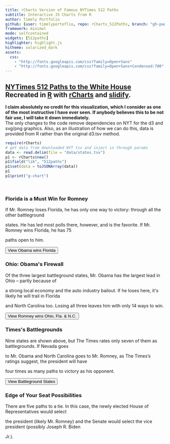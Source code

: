 ```yaml
---
title: rCharts Version of Famous NYTimes 512 Paths
subtitle: Interactive JS Charts from R
author: Timely Portfolio
github: {user: timelyportoflio, repo: rCharts_512Paths, branch: "gh-pages"}
framework: minimal
mode: selfcontained
widgets: [512paths]
highlighter: highlight.js
hitheme: solarized_dark
assets:
  css: 
    - "http://fonts.googleapis.com/css?family=Open+Sans"
    - "http://fonts.googleapis.com/css?family=Open+Sans+Condensed:700"
---
```





## [NYTimes 512 Paths to the White House](http://www.nytimes.com/interactive/2012/11/02/us/politics/paths-to-the-white-house.html?_r=1&) Recreated in [R](http://r-project.org) with [rCharts](http://ramnathv.github.io/rCharts) and [slidify](http://ramnathv.github.io/slidify). 

**I claim absolutely no credit for this visualization, which I consider as one of the most instructive I have ever seen.  If anybody believes this to be not fair use, I will take it down immediately.**    
The only changes to the code remove dependencies on NYT for the d3 and svg/png graphics.  Also, as an illustration of how we can do this, data is provided from R rather than the original d3.tsv method.


```r
require(rCharts)
# get data from downloaded NYT tsv and inject in through params
data <- read.delim(file = "data/states.tsv")
p1 <- rCharts$new()
p1$field("lib", "512paths")
p1$set(data = toJSONArray(data))
p1
p1$print("g-chart")
```

<div id='g-chart' class='rChart nvd3Plot 512paths'></div>
﻿<div class="g-controls"></div>
<div class="g-chart">
</div>
<div class="g-scenario-group">
  <div class="g-scenario g-scenario-1">
    <h3>Florida is a Must Win for Romney</h3>
    <p>If Mr. Romney loses Florida, he has only one way to victory: through all the other battleground 

states. He has led most polls there, however, and is the favorite. If Mr. Romney wins Florida, he has 75 

paths open to him.</p>
    <button class="g-button" data-view="FL=dem">View Obama wins Florida</button>
  </div>
  <div class="g-scenario g-scenario-2">
    <h3>Ohio: Obama's Firewall</h3>
    <p>Of the three largest battleground states, Mr. Obama has the largest lead in Ohio – partly because of 

a strong local economy and the auto industry bailout. If he loses here, it's likely he will trail in Florida 

and North Carolina too. Losing all three leaves him with only 14 ways to win.</p>
    <button class="g-button" data-view="FL=rep&OH=rep&NC=rep">View Romney wins Ohio, Fla. & N.C.</button>
  </div>
  <div class="g-scenario g-scenario-3">
    <h3>Times's Battlegrounds</h3>
    <p>Nine states are shown above, but The Times rates only seven of them as battlegrounds. If Nevada goes 

to Mr. Obama and North Carolina goes to Mr. Romney, as The Times’s ratings suggest, the president will have 

four times as many paths to victory as his opponent.</p>
    <button class="g-button" data-view="NC=rep&NV=dem">View Battleground States</button>
  </div>
  <div class="g-scenario g-scenario-4">
    <h3>Edge of Your Seat Possibilities</h3>
    <p>There are five paths to a tie. In this case, the newly elected House of Representatives would select 

the president (likely Mr. Romney) and the Senate would select the vice president (possibly Joseph R. Biden 

Jr.).</p>
  </div>
</div>


<script>

(function() {

//get parameters from rCharts
var params = {
 "dom": "g-chart",
"width":    800,
"height":    400,
"data": "[\n {\n \"code\": \"AK\",\n\"dem\":  0.001,\n\"rep\":  0.999,\n\"fips\": 2,\n\"votes\": 3,\n\"abbreviation\": \"Alaska\",\n\"name\": \"Alaska\" \n},\n{\n \"code\": \"AL\",\n\"dem\":      0,\n\"rep\":      1,\n\"fips\": 1,\n\"votes\": 9,\n\"abbreviation\": \"Ala.\",\n\"name\": \"Alabama\" \n},\n{\n \"code\": \"AR\",\n\"dem\":      0,\n\"rep\":      1,\n\"fips\": 5,\n\"votes\": 6,\n\"abbreviation\": \"Ark.\",\n\"name\": \"Arkansas\" \n},\n{\n \"code\": \"AZ\",\n\"dem\":  0.033,\n\"rep\":  0.967,\n\"fips\": 4,\n\"votes\": 11,\n\"abbreviation\": \"Ariz.\",\n\"name\": \"Arizona\" \n},\n{\n \"code\": \"CA\",\n\"dem\":      1,\n\"rep\":      0,\n\"fips\": 6,\n\"votes\": 55,\n\"abbreviation\": \"Calif.\",\n\"name\": \"California\" \n},\n{\n \"code\": \"CO\",\n\"dem\":  0.646,\n\"rep\":  0.354,\n\"fips\": 8,\n\"votes\": 9,\n\"abbreviation\": \"Colo.\",\n\"name\": \"Colorado\" \n},\n{\n \"code\": \"CT\",\n\"dem\":  0.999,\n\"rep\":  0.001,\n\"fips\": 9,\n\"votes\": 7,\n\"abbreviation\": \"Conn.\",\n\"name\": \"Connecticut\" \n},\n{\n \"code\": \"DC\",\n\"dem\":      1,\n\"rep\":      0,\n\"fips\": 11,\n\"votes\": 3,\n\"abbreviation\": \"D.C.\",\n\"name\": \"District of Columbia\" \n},\n{\n \"code\": \"DE\",\n\"dem\":  0.999,\n\"rep\":  0.001,\n\"fips\": 10,\n\"votes\": 3,\n\"abbreviation\": \"Del.\",\n\"name\": \"Delaware\" \n},\n{\n \"code\": \"FL\",\n\"dem\":  0.449,\n\"rep\":  0.551,\n\"fips\": 12,\n\"votes\": 29,\n\"abbreviation\": \"Fla.\",\n\"name\": \"Florida\" \n},\n{\n \"code\": \"GA\",\n\"dem\":  0.003,\n\"rep\":  0.997,\n\"fips\": 13,\n\"votes\": 16,\n\"abbreviation\": \"Ga.\",\n\"name\": \"Georgia\" \n},\n{\n \"code\": \"HI\",\n\"dem\":      1,\n\"rep\":      0,\n\"fips\": 15,\n\"votes\": 4,\n\"abbreviation\": \"Hawaii\",\n\"name\": \"Hawaii\" \n},\n{\n \"code\": \"IA\",\n\"dem\":  0.788,\n\"rep\":  0.212,\n\"fips\": 19,\n\"votes\": 6,\n\"abbreviation\": \"Iowa\",\n\"name\": \"Iowa\" \n},\n{\n \"code\": \"ID\",\n\"dem\":      0,\n\"rep\":      1,\n\"fips\": 16,\n\"votes\": 4,\n\"abbreviation\": \"Idaho\",\n\"name\": \"Idaho\" \n},\n{\n \"code\": \"IL\",\n\"dem\":      1,\n\"rep\":      0,\n\"fips\": 17,\n\"votes\": 20,\n\"abbreviation\": \"Ill.\",\n\"name\": \"Illinois\" \n},\n{\n \"code\": \"IN\",\n\"dem\":  0.001,\n\"rep\":  0.999,\n\"fips\": 18,\n\"votes\": 11,\n\"abbreviation\": \"Ind.\",\n\"name\": \"Indiana\" \n},\n{\n \"code\": \"KS\",\n\"dem\":  0.001,\n\"rep\":  0.999,\n\"fips\": 20,\n\"votes\": 6,\n\"abbreviation\": \"Kan.\",\n\"name\": \"Kansas\" \n},\n{\n \"code\": \"KY\",\n\"dem\":      0,\n\"rep\":      1,\n\"fips\": 21,\n\"votes\": 8,\n\"abbreviation\": \"Ky.\",\n\"name\": \"Kentucky\" \n},\n{\n \"code\": \"LA\",\n\"dem\":      0,\n\"rep\":      1,\n\"fips\": 22,\n\"votes\": 8,\n\"abbreviation\": \"La.\",\n\"name\": \"Louisiana\" \n},\n{\n \"code\": \"MA\",\n\"dem\":      1,\n\"rep\":      0,\n\"fips\": 25,\n\"votes\": 11,\n\"abbreviation\": \"Mass.\",\n\"name\": \"Massachusetts\" \n},\n{\n \"code\": \"MD\",\n\"dem\":      1,\n\"rep\":      0,\n\"fips\": 24,\n\"votes\": 10,\n\"abbreviation\": \"Md.\",\n\"name\": \"Maryland\" \n},\n{\n \"code\": \"ME\",\n\"dem\":  0.998,\n\"rep\":  0.002,\n\"fips\": 23,\n\"votes\": 4,\n\"abbreviation\": \"Me.\",\n\"name\": \"Maine\" \n},\n{\n \"code\": \"MI\",\n\"dem\":  0.986,\n\"rep\":  0.014,\n\"fips\": 26,\n\"votes\": 16,\n\"abbreviation\": \"Mich.\",\n\"name\": \"Michigan\" \n},\n{\n \"code\": \"MN\",\n\"dem\":  0.985,\n\"rep\":  0.015,\n\"fips\": 27,\n\"votes\": 10,\n\"abbreviation\": \"Minn.\",\n\"name\": \"Minnesota\" \n},\n{\n \"code\": \"MO\",\n\"dem\":  0.005,\n\"rep\":  0.995,\n\"fips\": 29,\n\"votes\": 10,\n\"abbreviation\": \"Mo.\",\n\"name\": \"Missouri\" \n},\n{\n \"code\": \"MS\",\n\"dem\":      0,\n\"rep\":      1,\n\"fips\": 28,\n\"votes\": 6,\n\"abbreviation\": \"Miss.\",\n\"name\": \"Mississippi\" \n},\n{\n \"code\": \"MT\",\n\"dem\":  0.019,\n\"rep\":  0.981,\n\"fips\": 30,\n\"votes\": 3,\n\"abbreviation\": \"Mont.\",\n\"name\": \"Montana\" \n},\n{\n \"code\": \"NC\",\n\"dem\":  0.201,\n\"rep\":  0.799,\n\"fips\": 37,\n\"votes\": 15,\n\"abbreviation\": \"N.C.\",\n\"name\": \"North Carolina\" \n},\n{\n \"code\": \"ND\",\n\"dem\":      0,\n\"rep\":      1,\n\"fips\": 38,\n\"votes\": 3,\n\"abbreviation\": \"N.D.\",\n\"name\": \"North Dakota\" \n},\n{\n \"code\": \"NE\",\n\"dem\":      0,\n\"rep\":      1,\n\"fips\": 31,\n\"votes\": 5,\n\"abbreviation\": \"Neb.\",\n\"name\": \"Nebraska\" \n},\n{\n \"code\": \"NH\",\n\"dem\":  0.778,\n\"rep\":  0.222,\n\"fips\": 33,\n\"votes\": 4,\n\"abbreviation\": \"N.H.\",\n\"name\": \"New Hampshire\" \n},\n{\n \"code\": \"NJ\",\n\"dem\":  0.998,\n\"rep\":  0.002,\n\"fips\": 34,\n\"votes\": 14,\n\"abbreviation\": \"N.J.\",\n\"name\": \"New Jersey\" \n},\n{\n \"code\": \"NM\",\n\"dem\":  0.987,\n\"rep\":  0.013,\n\"fips\": 35,\n\"votes\": 5,\n\"abbreviation\": \"N.M.\",\n\"name\": \"New Mexico\" \n},\n{\n \"code\": \"NV\",\n\"dem\":  0.877,\n\"rep\":  0.123,\n\"fips\": 32,\n\"votes\": 6,\n\"abbreviation\": \"Nev.\",\n\"name\": \"Nevada\" \n},\n{\n \"code\": \"NY\",\n\"dem\":      1,\n\"rep\":      0,\n\"fips\": 36,\n\"votes\": 29,\n\"abbreviation\": \"N.Y.\",\n\"name\": \"New York\" \n},\n{\n \"code\": \"OH\",\n\"dem\":  0.805,\n\"rep\":  0.195,\n\"fips\": 39,\n\"votes\": 18,\n\"abbreviation\": \"Ohio\",\n\"name\": \"Ohio\" \n},\n{\n \"code\": \"OK\",\n\"dem\":      0,\n\"rep\":      1,\n\"fips\": 40,\n\"votes\": 7,\n\"abbreviation\": \"Okla.\",\n\"name\": \"Oklahoma\" \n},\n{\n \"code\": \"OR\",\n\"dem\":  0.982,\n\"rep\":  0.018,\n\"fips\": 41,\n\"votes\": 7,\n\"abbreviation\": \"Ore.\",\n\"name\": \"Oregon\" \n},\n{\n \"code\": \"PA\",\n\"dem\":  0.962,\n\"rep\":  0.038,\n\"fips\": 42,\n\"votes\": 20,\n\"abbreviation\": \"Pa.\",\n\"name\": \"Pennsylvania\" \n},\n{\n \"code\": \"RI\",\n\"dem\":      1,\n\"rep\":      0,\n\"fips\": 44,\n\"votes\": 4,\n\"abbreviation\": \"R.I.\",\n\"name\": \"Rhode Island\" \n},\n{\n \"code\": \"SC\",\n\"dem\":  0.005,\n\"rep\":  0.995,\n\"fips\": 45,\n\"votes\": 9,\n\"abbreviation\": \"S.C.\",\n\"name\": \"South Carolina\" \n},\n{\n \"code\": \"SD\",\n\"dem\":  0.001,\n\"rep\":  0.999,\n\"fips\": 46,\n\"votes\": 3,\n\"abbreviation\": \"S.D.\",\n\"name\": \"South Dakota\" \n},\n{\n \"code\": \"TN\",\n\"dem\":      0,\n\"rep\":      1,\n\"fips\": 47,\n\"votes\": 11,\n\"abbreviation\": \"Tenn.\",\n\"name\": \"Tennessee\" \n},\n{\n \"code\": \"TX\",\n\"dem\":      0,\n\"rep\":      1,\n\"fips\": 48,\n\"votes\": 38,\n\"abbreviation\": \"Tex.\",\n\"name\": \"Texas\" \n},\n{\n \"code\": \"UT\",\n\"dem\":      0,\n\"rep\":      1,\n\"fips\": 49,\n\"votes\": 6,\n\"abbreviation\": \"Utah\",\n\"name\": \"Utah\" \n},\n{\n \"code\": \"VA\",\n\"dem\":  0.664,\n\"rep\":  0.336,\n\"fips\": 51,\n\"votes\": 13,\n\"abbreviation\": \"Va.\",\n\"name\": \"Virginia\" \n},\n{\n \"code\": \"VT\",\n\"dem\":      1,\n\"rep\":      0,\n\"fips\": 50,\n\"votes\": 3,\n\"abbreviation\": \"Vt.\",\n\"name\": \"Vermont\" \n},\n{\n \"code\": \"WA\",\n\"dem\":  0.999,\n\"rep\":  0.001,\n\"fips\": 53,\n\"votes\": 12,\n\"abbreviation\": \"Wash.\",\n\"name\": \"Washington\" \n},\n{\n \"code\": \"WI\",\n\"dem\":  0.912,\n\"rep\":  0.088,\n\"fips\": 55,\n\"votes\": 10,\n\"abbreviation\": \"Wis.\",\n\"name\": \"Wisconsin\" \n},\n{\n \"code\": \"WV\",\n\"dem\":  0.001,\n\"rep\":  0.999,\n\"fips\": 54,\n\"votes\": 5,\n\"abbreviation\": \"W.Va.\",\n\"name\": \"West Virginia\" \n},\n{\n \"code\": \"WY\",\n\"dem\":      0,\n\"rep\":      1,\n\"fips\": 56,\n\"votes\": 3,\n\"abbreviation\": \"Wyo.\",\n\"name\": \"Wyoming\" \n} \n]",
"id": "g-chart" 
}
    
var margin = {top: 85, right: 10, bottom: 40, left: 60},
    width = 970 - margin.left - margin.right,
    height = 650 - margin.top - margin.bottom;

var numbers = ["no", "one", "two", "three", "four", "five", "six", "seven", "eight", "nine"],
    formatCandidate = {dem: "Obama", rep: "Romney"},
    formatNumber = function(d) { return numbers[d] || d; },
    formatPercent = d3.format(".2p");

var y = d3.scale.pow()
    .exponent(2 / 3)
    .domain([0, 9])
    .rangeRound([0, height]);

var w = d3.scale.linear()
    .domain([0, 1])
    .range([1, 32]);

var svg = d3.select(".g-chart").append("svg")
    .attr("width", width + margin.left + margin.right)
    .attr("height", height + margin.top + margin.bottom)
  .append("g")
    .attr("transform", "translate(" + margin.left + "," + margin.top + ")");

// Per-type markers, as they don't inherit styles.
svg.append("defs").selectAll("marker")
    .data(["dem", "rep", "dem-active", "rep-active"])
  .enter().append("marker")
    .attr("id", function(d) { return "g-arrowhead-" + d; })
    .attr("viewBox", "-.1 -5 10 10")
    .attr("orient", "auto")
  .append("path")
    .attr("d", "M-.1,-4L3.9,0L-.1,4")
    .attr("class", function(d) { return "g-marker g-" + d; });

//change here to allow R to pass in data rather than the original 
//d3.tsv("states.tsv", function(error, states) {
states = JSON.parse( params.data );
    
  var category = d3.scale.threshold()
      .domain([.6, .75, .92]) // .9
      .range(["tossup", "lean", "likely", "safe"]);

  var root = {
    demvotes: 0,
    repvotes: 0,
    probability: 1,
    party: null,
    state: {}
  };

  states.forEach(function(d) {
    d.dem = +d.dem;
    d.rep = +d.rep;
    d.votes = +d.votes;
    d.category = category(Math.max(d.dem, d.rep));
    if (d.category === "safe") {
      if (d.dem > d.rep) root.demvotes += d.votes;
      else root.repvotes += d.votes;
    }
  });

  states = states
      .filter(function(d) { return d.category !== "safe"; })
      .sort(function(a, b) { return b.votes - a.votes || a.name.localeCompare(b.name); })
      .map(function(d, i) { d.index = i; return d; });

  var tree = d3.layout.tree()
      .size([width, states.length])
      .separation(function(a, b) { return (a.probability + b.probability + .1) * (states.length - a.depth + 1); })
      .children(function(d, i) {
        if (i < states.length) {
          var s = states[i];
          return Math.max(d.demvotes, d.repvotes) < 270 && [
            {party: "dem", state: s, probability: d.probability / 2, demvotes: d.demvotes + s.votes, repvotes: d.repvotes},
            {party: "rep", state: s, probability: d.probability / 2, demvotes: d.demvotes, repvotes: d.repvotes + s.votes}
          ];
        }
      });

  var nodesByKey,
      oldNodesByKey,
      oldStates = states.slice(),
      bisect = d3.bisector(function(d) { return d.index; }).left,
      nodes = [],
      links = [],
      node = svg.selectAll(".g-node"),
      link = svg.selectAll(".g-link"),
      state = svg.selectAll(".g-state");

  var resetButton = d3.select(".g-controls").append("a")
      .attr("class", "g-reset")
      .text("Reset")
      .on("click", function() { reset(); transition(); });

  var control = d3.select(".g-controls").selectAll(".g-control")
      .data(states)
    .enter().append("div")
      .attr("class", "g-control");

  var controlButton = control.selectAll("button")
      .data(function(d) {
        return ["dem", "rep"].map(function(o) {
          return {state: d, outcome: o};
        });
      })
    .enter().append("button")
      .attr("class", function(d) { return "g-button g-" + d.outcome; })
      .text(function(d) { return d.outcome; })
      .on("click", function(view) { change(view); transition(); });

  control.append("span")
      .text(function(d) { return d.abbreviation; });

  var scoreboard = svg.append("g")
      .attr("class", "g-scoreboard")
      .attr("transform", "translate(" + ((width + margin.left + margin.right) / 2 - margin.left) + ",0)");

  var kicker = scoreboard.append("text")
      .attr("class", "g-kicker")
      .attr("y", -52);

  scoreboard.append("rect")
      .attr("x", -280)
      .attr("y", -80)
      .attr("width", 280 * 2)
      .attr("height", 80)

  scoreboard.append("path")
      .attr("d", "M-280,0H-20l20,20L20,0H280");

  var candidateScores = [
    {party: "dem", position: -280, align: "start"},
    {party: "rep", position: 280, align: "end"},
    {party: "tie", position: null, align: "middle"}
  ];

  scoreboard.selectAll(".g-prefix")
      .data(candidateScores)
    .enter().append("text")
      .attr("class", function(d) { return "g-" + d.party + " g-prefix"; })
      .attr("x", function(d) { return d.position; })
      .attr("y", "-1.2em")
      .style("text-anchor", function(d) { return d.align; })
      .text(function(d) { return d.party === "tie" ? "" : formatCandidate[d.party] + " has "; });

  scoreboard.selectAll(".g-prefix").append("tspan")
      .attr("class", "g-score");

  scoreboard.selectAll(".g-prefix").append("tspan")
      .attr("class", "g-suffix");

  scoreboard.append("text")
      .attr("class", "g-ratio g-dem")
      .attr("y", "-0.8em")
      .attr("x", -168);

  scoreboard.append("text")
      .attr("class", "g-ratio g-rep")
      .attr("y", "-0.8em")
      .attr("x", 170);

  scoreboard.append("text")
      .attr("class", "g-ratio g-tie")
      .attr("y", "-0.8em");

  var endAlert = svg.append("text")
      .attr("class", "g-alert")
      .attr("transform", "translate(" + ((width + margin.left + margin.right) / 2 - margin.left) + ",35)");

  endAlert.append("tspan")
      .attr("x", 0)
      .text("With these selections,");

  endAlert.append("tspan")
      .attr("class", "g-output")
      .attr("x", 0)
      .attr("y", "1.5em")
      .attr("class", "g-output");

  var scenarioButton = d3.selectAll(".g-scenario .g-button")
      .on("click", function() {
        var outcome = {};
        this.getAttribute("data-view").split("&").forEach(function(view) { outcome[view.substring(0, 2)] = view.substring(3); });
        controlButton.filter(function(d) {
          return d.state.enabledParty != outcome[d.state.code]
              && (!outcome[d.state.code] && d.state.enabledParty
                ? d.outcome === d.state.enabledParty
                : d.outcome === outcome[d.state.code]);
        }).each(change);
        transition();
      });

  update();

  function update() {
    root.children = null;
    nodes = tree.size([width, 1]).nodes(root);
    links = tree.links(nodes).reverse();
    root.x = (width + margin.right - margin.left) / 2;

    //
    nodesByKey = {};
    nodes.forEach(function(d) { nodesByKey[d.key = key(d)] = d; });

    updateStates();
    updateNodes();
    updateLinks();
    updateVoronoi();
    updateScoreboard();
  }

  function updateStates() {
    state = state.data(states, function(d) { return d.code; });

    d3.transition(state.exit())
        .style("fill-opacity", 1e-6)
        .attr("transform", function(d) { return "translate(" + (-margin.left + 10) + "," + y(bisect(states, d.index)) + ")"; })
        .remove();

    var stateEnter = state.enter().insert("g", ".g-scoreboard,.g-node,.g-link")
        .style("fill-opacity", 1e-6)
        .attr("class", "g-state")
        .attr("transform", function(d) { return "translate(" + (-margin.left + 10) + "," + y(bisect(oldStates, d.index)) + ")"; });

    d3.transition(state)
        .style("fill-opacity", 1)
        .attr("transform", function(d, i) { return "translate(" + (-margin.left + 10) + "," + y(i + 1) + ")"; });

    stateEnter.append("line")
        .attr("x2", width + margin.left - 10);

    stateEnter.append("rect")
        .attr("y", -16)
        .attr("width", 12)
        .attr("height", 12);

    stateEnter.selectAll("text")
        .data(["dem", "rep"])
      .enter().append("text")
        .attr("class", function(d) { return "g-" + d; })
        .attr("y", -6)
        .attr("x", 6)
        .style("text-anchor", "middle")
        .text(function(d) { return d.substring(0, 1).toUpperCase(); });

    stateEnter.append("text")
        .attr("x", 16)
        .attr("y", -6)
        .text(function(d) { return d.name; });
  }

  function updateLinks() {
    link = link.data(links, function(d) { return d.target.key; });

    var linkEnter = link.enter().insert("path", ".g-node")
        .attr("d", function(d) { var p = findOldParent(d.target); return diagonal({source: p, target: p}); })
        .attr("class", function(d) { return "g-link g-" + d.target.party; })
        .attr("marker-end", function(d) { return "url(#g-arrowhead-" + d.target.party + ")"; });

    d3.transition(link.exit())
        .attr("d", function(d) { var p = findParent(d.target); return diagonal({source: p, target: p}); })
        .remove();

    d3.selectAll(".g-link")
        .sort(ascendingDepth);

    d3.transition(link)
        .attr("d", diagonal)
        .style("stroke-width", function(d) { return w(d.target.probability) + "px"; });
  }

  function updateNodes() {
    node = node.data(nodes.slice(1), function(d) { return d.key; })
        .each(function(d) { d.update = true; });

    var nodeExit = d3.transition(node.exit())
        .attr("class", function(d) { return "g-node g-" + d.party; })
        .attr("transform", function(d) { var p = findParent(d); return "translate(" + p.x + "," + y(p.depth) + ")"; })
        .remove();

    var nodeEnter = node.enter().insert("g", ".g-scoreboard")
        .attr("class", function(d) { return "g-node g-" + d.party; })
        .attr("transform", function(d) { var p = findOldParent(d); return "translate(" + p.x + "," + y(p.depth) + ")"; });

    d3.transition(node)
        .attr("class", function(d) { return "g-node g-" + d.party + (d.depth === 1 ? " g-first" : ""); })
        .attr("transform", function(d) { return "translate(" + d.x + "," + y(d.depth) + ")"; });

    updateLabels(nodeEnter, nodeExit);
    updateLeaves(nodeEnter, nodeExit);
  }

  function updateLabels(nodeEnter, nodeExit) {
    var textEnter = nodeEnter.append("text").classed("g-label", true).attr("y", -6);
    textEnter.append("tspan").attr("class", "g-label-line1");
    textEnter.append("tspan").attr("class", "g-label-line2").attr("x", 0).attr("dy", ".71em");

    node.select(".g-label-line1")
        .attr("y", function(d) { return d.children ? null : -radius(d.depth) - 3; })
        .text(function(d) {
          var firstOfParty = true, p = d.parent;

          while (p && p.parent && firstOfParty) {
            if (p.party === d.party) firstOfParty = false;
            p = p.parent;
          }

          return firstOfParty ? "If " + formatCandidate[d.party] + " wins " + d.state.name + "\u2026"
              : d.children ? " " + d.state.abbreviation + ","
              : " and " + d.state.abbreviation + ",";
        });

    node.select(".g-label-line2")
        .attr("y", function(d) { return radius(d.depth) + 3; })
        .text(function(d) {
          return d.children ? null : (d.demvotes === d.repvotes ? " the candidates tie." : formatCandidate[d.party] + " wins.");
        });
  }

  function updateLeaves(nodeEnter, nodeExit) {
    var leaf = node.selectAll(".g-leaf")
        .data(function(d) { return d.children ? [] : [d]; });

    var leafEnter = leaf.enter().insert("g", "text")
        .attr("class", function(d) { return "g-leaf" + (d.demvotes === d.repvotes ? " g-tie" : ""); })
        .attr("transform", "scale(0)");

    leafEnter.append("circle")
        .attr("r", 50);

    leafEnter.append("path")
        .attr("class", "g-check")
        .attr("transform", "translate(-8,16)")
        .attr("d", "M-20,-20L0,0L38,-38");

    d3.transition(leaf.exit())
        .attr("transform", "scale(0)")
        .remove();

    nodeExit.select(".g-leaf")
        .attr("transform", "scale(0)");

    d3.transition(leaf)
        .attr("transform", function(d) { return "scale(" + radius(d.depth) + ")scale(.02)"; });
  }

  function updateVoronoi() {
    svg.select(".g-voronoi").remove();

    svg.append("g")
        .attr("class", "g-voronoi")
        .call(voronoi, nodes);
  }

  function updateScoreboard() {
    var demPaths = 0,
        repPaths = 0,
        tiePaths = 0;

    nodes.forEach(function(d) {
      if (!d.children) {
        var n = Math.pow(2, states.length - d.depth);
        if (d.demvotes > d.repvotes) demPaths += n;
        else if (d.repvotes > d.demvotes) repPaths += n;
        else tiePaths += n;
      }
    });

    //
    kicker.text("With " + formatNumber(states.length) + " state" + (states.length > 1 ? "s" : "") + " undecided:");
    scoreboard.select(".g-prefix.g-dem .g-score").text(demPaths);
    scoreboard.select(".g-prefix.g-dem .g-suffix").text(" way" + ((demPaths === 1) ? "" : "s") + " to win");
    scoreboard.select(".g-prefix.g-rep .g-score").text(repPaths);
    scoreboard.select(".g-prefix.g-rep .g-suffix").text(" way" + ((repPaths === 1) ? "" : "s") + " to win");
    scoreboard.select(".g-prefix.g-tie .g-score").text(tiePaths);
    scoreboard.select(".g-prefix.g-tie .g-suffix").text(" tie" + ((tiePaths === 1) ? "" : "s"));

    //
    var totalPaths = 1 << states.length;
    scoreboard.select(".g-dem.g-ratio").text(formatPercent(demPaths / totalPaths) + " of paths");
    scoreboard.select(".g-rep.g-ratio").text(formatPercent(repPaths / totalPaths) + " of paths");
    scoreboard.select(".g-tie.g-ratio").text(formatPercent(tiePaths / totalPaths) + " of paths");

    if (nodes.length === 1) {
      endAlert.select(".g-output").text((root.demvotes > root.repvotes ? "Obama wins" : root.demvotes < root.repvotes ? "Romney wins" : "the candidates tie") + " in all scenarios.");
      endAlert.transition().style("opacity", 1);
      if (root.demvotes > root.repvotes) {
        d3.select(".g-heads .g-dem").style("opacity", 1).style("left", "-100px");
        d3.select(".g-heads .g-rep").style("opacity", 0).style("left", "-100px");
      } else if (root.demvotes < root.repvotes) {
        d3.select(".g-heads .g-rep").style("opacity", 1).style("left", "-100px");
        d3.select(".g-heads .g-dem").style("opacity", 0).style("left", "-100px");
      } else {
        d3.select(".g-heads .g-dem").style("opacity", 1).style("left", "-220px");
        d3.select(".g-heads .g-rep").style("opacity", 1).style("left", "20px");
      }
    } else {
      endAlert.transition().style("opacity", 0);
      d3.select(".g-heads .g-dem").style("opacity", 0);
      d3.select(".g-heads .g-rep").style("opacity", 0);
    }
  }

  function reset() {
    controlButton.filter(function(d) { return d.outcome === d.state.enabledParty; }).each(change);
  }

  function change(view) {
    var key = view.state.code + "=" + view.outcome;

    if (view.state.enabledParty) {
      root[view.state.enabledParty + "votes"] -= view.state.votes;
      states.splice(bisect(states, view.state.index), 0, view.state);
    }

    var i = bisect(oldStates, view.state.index) + 1;

    if (view.outcome === view.state.enabledParty) {
      view.state.enabledParty = null;

      // Add the exiting state to nodes below.
      nodes.forEach(function(d) {
        if (d.depth >= i) d.key = d.key.split("&").concat(key).sort().join("&");
      });
    } else {
      if ((root[view.outcome + "votes"] += view.state.votes) >= 270) root.party = view.outcome;
      view.state.enabledParty = view.outcome;
      states.splice(states.indexOf(view.state), 1);

      // Remove the entering state from nodes below.
      var k = new RegExp("&" + key + "|" + key + "&");
      nodes.forEach(function(d) {
        if (d.depth > i) d.key = d.key.replace(k, "");
      });
    }
  }

  function transition() {
    controlButton.classed("g-active", function(d) { return d.state.enabledParty === d.outcome; });
    resetButton.style("display", states.length < y.domain()[1] ? "block" : "none");

    // Old node positions indexed by new key are needed for enter transitions.
    oldNodesByKey = {};
    nodes.forEach(function(d) { oldNodesByKey[d.key] = d; });

    d3.transition().duration(d3.event.altKey ? 7500 : 750).each(update);

    // The previous states are needed when multiple changes are made pre-transition.
    oldStates = states.slice();
  }

  function click(d) {
    mouseout(d);
    var p = d.parent;
    while (p) {
      if (p.parent === root) { d = p; break; }
      p = p.parent;
    }
    if (d !== root) {
      change({state: d.state, outcome: d.party});
      transition();
    }
  }

  function mouseover(d) {
    activate(d, true);
    svg.attr("class", "g-" + d.party);
    node.filter(function(d) { return d.active; }).classed("g-active", true);
    link.filter(function(d) { return d.target.active; }).classed("g-active", true).attr("marker-end", 

function(d) { return "url(#g-arrowhead-" + d.target.party + "-active)"; });
    state.attr("class", function(d) { return "g-state" + (d.activeParty ? " g-" + d.activeParty : ""); });
  }

  function mouseout(d) {
    node.filter(function(d) { return d.active; }).classed("g-active", false);
    link.filter(function(d) { return d.target.active; }).classed("g-active", false).attr("marker-end", function(d) { return "url(#g-arrowhead-" + d.target.party + ")"; });
    state.attr("class", "g-state");
    activate(d, false);
  }

  function activate(d, active) {
    d.active = active;
    d.state.activeParty = active ? d.party : null;
    d.parent && activate(d.parent, active);
  }

  function voronoi(g, nodes) {
    nodes = nodes.filter(function(d) { return !d.children; });

    var x0 = -margin.left, y0 = 0,
        x1 = width + margin.right, y1 = height + margin.left,
        xy = d3.geom.polygon([[x0, y0], [x0, y1], [x1, y1], [x1, y0]]);

    var path = g.selectAll("path")
        .data(d3.geom.voronoi(nodes.map(function(d) { return [d.x, y(d.depth)]; })));

    path.enter().append("path")
        .on("mouseover", mouseover)
        .on("mouseout", mouseout)
        .on("mousedown", function() { d3.event.preventDefault(); })
        .on("dblclick", click);

    path.attr("d", function(d) { return "M" + xy.clip(d).join("L") + "Z"; })
        .datum(function(d, i) { return nodes[i]; });

    path.exit().remove();
  }

  function key(d) {
    if (!d.parent) return "_root";
    var k = [], p = d;
    while (p && p.party) k.push(p.state.code + "=" + p.party), p = p.parent;
    return k.sort().join("&");
  }

  function findParent(d) {
    var p = d.parent;
    while (p) {
      if ((d = nodesByKey[p.key]) && d.update) return d;
      p = p.parent;
    }
    return root;
  }

  function findOldParent(d) {
    var p = findParent(d);
    return oldNodesByKey ? oldNodesByKey[p.key] : p;
  }
//comment this out from d3.tsv above since data provided by R
//});

function ascendingDepth(b, a) {
  return a.target.depth - b.target.depth;
}

function radius(depth) {
  return Math.pow(2, 5.8 - depth / 2);
}

function diagonal(d) {
  var x0 = d.source.x, y0 = y(d.source.depth),
      x1 = d.target.x, y1 = y(d.target.depth);
  if (x0 < x1) x0 += w(d.target.probability) / 2;
  else if (x0 > x1) x0 -= w(d.target.probability) / 2;
  return "M" + x0 + "," + y0
      + "C" + x0 + "," + (y0 + y1) / 2
      + "," + x1 + "," + (y0 + y1) / 2
      + "," + x1 + "," + y1;
}

})();

</script>

